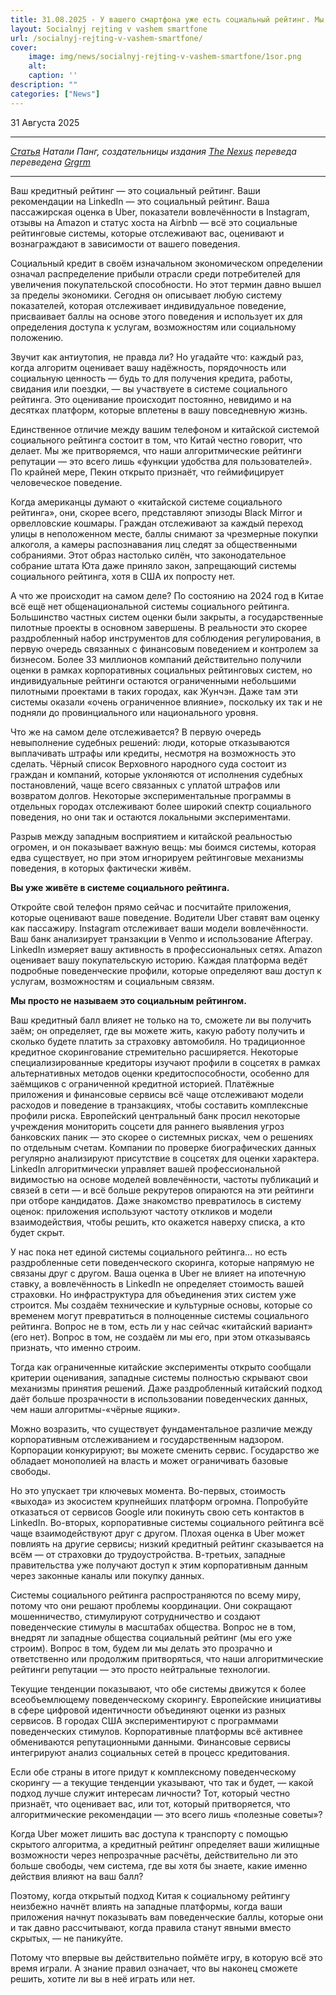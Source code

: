 ```yaml
---
title: 31.08.2025 - У вашего смартфона уже есть социальный рейтинг. Мы просто притворяемся, что это не так.
layout: Socialnyj rejting v vashem smartfone
url: /socialnyj-rejting-v-vashem-smartfone/
cover:
    image: img/news/socialnyj-rejting-v-vashem-smartfone/1sor.png
    alt: 
    caption: ''
description: ""
categories: ["News"]
---
```


31 Августа 2025

-----
*[Статья](https://www.thenexus.media/your-phone-already-has-social-credit-we-just-lie-about-it/) Натали Панг, создательницы издания [The Nexus](https://www.thenexus.media/about/)  переведа переведена [Grgrm](https://yakihonne.com/users/npub1qzr3j58q0gwfhqdj33pc8wtfaj9ffn7nrdt6p7p7tvn0qrf7e0wsggv43p "Nostr")*

-----

Ваш кредитный рейтинг — это социальный рейтинг. Ваши рекомендации на LinkedIn — это социальный рейтинг. Ваша пассажирская оценка в Uber, показатели вовлечённости в Instagram, отзывы на Amazon и статус хоста на Airbnb — всё это социальные рейтинговые системы, которые отслеживают вас, оценивают и вознаграждают в зависимости от вашего поведения.

Социальный кредит в своём изначальном экономическом определении означал распределение прибыли отрасли среди потребителей для увеличения покупательской способности. Но этот термин давно вышел за пределы экономики. Сегодня он описывает любую систему показателей, которая отслеживает индивидуальное поведение, присваивает баллы на основе этого поведения и использует их для определения доступа к услугам, возможностям или социальному положению.

Звучит как антиутопия, не правда ли? Но угадайте что: каждый раз, когда алгоритм оценивает вашу надёжность, порядочность или социальную ценность — будь то для получения кредита, работы, свидания или поездки, — вы участвуете в системе социального рейтинга. Это оценивание происходит постоянно, невидимо и на десятках платформ, которые вплетены в вашу повседневную жизнь.

Единственное отличие между вашим телефоном и китайской системой социального рейтинга состоит в том, что Китай честно говорит, что делает. Мы же притворяемся, что наши алгоритмические рейтинги репутации — это всего лишь «функции удобства для пользователей». По крайней мере, Пекин открыто признаёт, что геймифицирует человеческое поведение.

Когда американцы думают о «китайской системе социального рейтинга», они, скорее всего, представляют эпизоды Black Mirror и орвелловские кошмары. Граждан отслеживают за каждый переход улицы в неположенном месте, баллы снимают за чрезмерные покупки алкоголя, а камеры распознавания лиц следят за общественными собраниями. Этот образ настолько силён, что законодательное собрание штата Юта даже приняло закон, запрещающий системы социального рейтинга, хотя в США их попросту нет.

А что же происходит на самом деле? По состоянию на 2024 год в Китае всё ещё нет общенациональной системы социального рейтинга. Большинство частных систем оценки были закрыты, а государственные пилотные проекты в основном завершены. В реальности это скорее раздробленный набор инструментов для соблюдения регулирования, в первую очередь связанных с финансовым поведением и контролем за бизнесом. Более 33 миллионов компаний действительно получили оценки в рамках корпоративных социальных рейтинговых систем, но индивидуальные рейтинги остаются ограниченными небольшими пилотными проектами в таких городах, как Жунчэн. Даже там эти системы оказали «очень ограниченное влияние», поскольку их так и не подняли до провинциального или национального уровня.

Что же на самом деле отслеживается? В первую очередь невыполнение судебных решений: люди, которые отказываются выплачивать штрафы или кредиты, несмотря на возможность это сделать. Чёрный список Верховного народного суда состоит из граждан и компаний, которые уклоняются от исполнения судебных постановлений, чаще всего связанных с уплатой штрафов или возвратом долгов. Некоторые экспериментальные программы в отдельных городах отслеживают более широкий спектр социального поведения, но они так и остаются локальными экспериментами.

Разрыв между западным восприятием и китайской реальностью огромен, и он показывает важную вещь: мы боимся системы, которая едва существует, но при этом игнорируем рейтинговые механизмы поведения, в которых фактически живём.

**Вы уже живёте в системе социального рейтинга.**

Откройте свой телефон прямо сейчас и посчитайте приложения, которые оценивают ваше поведение. Водители Uber ставят вам оценку как пассажиру. Instagram отслеживает ваши модели вовлечённости. Ваш банк анализирует транзакции в Venmo и использование Afterpay. LinkedIn измеряет вашу активность в профессиональных сетях. Amazon оценивает вашу покупательскую историю. Каждая платформа ведёт подробные поведенческие профили, которые определяют ваш доступ к услугам, возможностям и социальным связям.

**Мы просто не называем это социальным рейтингом.**

Ваш кредитный балл влияет не только на то, сможете ли вы получить заём; он определяет, где вы можете жить, какую работу получить и сколько будете платить за страховку автомобиля. Но традиционное кредитное скорингование стремительно расширяется. Некоторые специализированные кредиторы изучают профили в соцсетях в рамках альтернативных методов оценки кредитоспособности, особенно для заёмщиков с ограниченной кредитной историей. Платёжные приложения и финансовые сервисы всё чаще отслеживают модели расходов и поведение в транзакциях, чтобы составить комплексные профили риска. Европейский центральный банк просил некоторые учреждения мониторить соцсети для раннего выявления угроз банковских паник — это скорее о системных рисках, чем о решениях по отдельным счетам. Компании по проверке биографических данных регулярно анализируют присутствие в соцсетях для оценки характера. LinkedIn алгоритмически управляет вашей профессиональной видимостью на основе моделей вовлечённости, частоты публикаций и связей в сети — и всё больше рекрутеров опираются на эти рейтинги при отборе кандидатов. Даже знакомство превратилось в систему оценок: приложения используют частоту откликов и модели взаимодействия, чтобы решить, кто окажется наверху списка, а кто будет скрыт.

У нас пока нет единой системы социального рейтинга… но есть раздробленные сети поведенческого скоринга, которые напрямую не связаны друг с другом. Ваша оценка в Uber не влияет на ипотечную ставку, а вовлечённость в LinkedIn не определяет стоимость вашей страховки. Но инфраструктура для объединения этих систем уже строится. Мы создаём технические и культурные основы, которые со временем могут превратиться в полноценные системы социального рейтинга. Вопрос не в том, есть ли у нас сейчас «китайский вариант» (его нет). Вопрос в том, не создаём ли мы его, при этом отказываясь признать, что именно строим.

Тогда как ограниченные китайские эксперименты открыто сообщали критерии оценивания, западные системы полностью скрывают свои механизмы принятия решений. Даже раздробленный китайский подход даёт больше прозрачности в использовании поведенческих данных, чем наши алгоритмы-«чёрные ящики».

Можно возразить, что существует фундаментальное различие между корпоративным отслеживанием и государственным надзором. Корпорации конкурируют; вы можете сменить сервис. Государство же обладает монополией на власть и может ограничивать базовые свободы.

Но это упускает три ключевых момента. Во-первых, стоимость «выхода» из экосистем крупнейших платформ огромна. Попробуйте отказаться от сервисов Google или покинуть свою сеть контактов в LinkedIn. Во-вторых, корпоративные системы социального рейтинга всё чаще взаимодействуют друг с другом. Плохая оценка в Uber может повлиять на другие сервисы; низкий кредитный рейтинг сказывается на всём — от страховки до трудоустройства. В-третьих, западные правительства уже получают доступ к этим корпоративным данным через законные каналы или покупку данных.

Системы социального рейтинга распространяются по всему миру, потому что они решают проблемы координации. Они сокращают мошенничество, стимулируют сотрудничество и создают поведенческие стимулы в масштабах общества. Вопрос не в том, внедрят ли западные общества социальный рейтинг (мы его уже строим). Вопрос в том, будем ли мы делать это прозрачно и ответственно или продолжим притворяться, что наши алгоритмические рейтинги репутации — это просто нейтральные технологии.

Текущие тенденции показывают, что обе системы движутся к более всеобъемлющему поведенческому скорингу. Европейские инициативы в сфере цифровой идентичности объединяют оценки из разных сервисов. В городах США экспериментируют с программами поведенческих стимулов. Корпоративные платформы всё активнее обмениваются репутационными данными. Финансовые сервисы интегрируют анализ социальных сетей в процесс кредитования.

Если обе страны в итоге придут к комплексному поведенческому скорингу — а текущие тенденции указывают, что так и будет, — какой подход лучше служит интересам личности? Тот, который честно признаёт, что оценивает вас, или тот, который притворяется, что алгоритмические рекомендации — это всего лишь «полезные советы»?

Когда Uber может лишить вас доступа к транспорту с помощью скрытого алгоритма, а кредитный рейтинг определяет ваши жилищные возможности через непрозрачные расчёты, действительно ли это больше свободы, чем система, где вы хотя бы знаете, какие именно действия влияют на ваш балл?

Поэтому, когда открытый подход Китая к социальному рейтингу неизбежно начнёт влиять на западные платформы, когда ваши приложения начнут показывать вам поведенческие баллы, которые они и так давно рассчитывают, когда правила станут явными вместо скрытых, — не паникуйте.

Потому что впервые вы действительно поймёте игру, в которую всё это время играли. А знание правил означает, что вы наконец сможете решить, хотите ли вы в неё играть или нет.